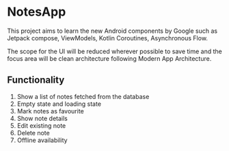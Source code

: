 # NotesApp

This project aims to learn the new Android components by Google such as
Jetpack compose, ViewModels, Kotlin Coroutines, Asynchronous Flow.

The scope for the UI will be reduced wherever possible to save time and
the focus area will be clean architecture following Modern App Architecture.

## Functionality
1. Show a list of notes fetched from the database
2. Empty state and loading state
3. Mark notes as favourite
4. Show note details
5. Edit existing note
6. Delete note
7. Offline availability